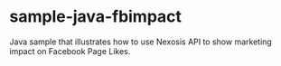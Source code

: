 # sample-java-fbimpact
Java sample that illustrates how to use Nexosis API to show marketing impact on Facebook Page Likes.
